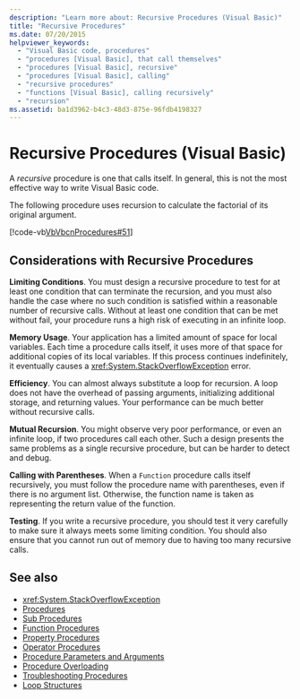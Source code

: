 ```yaml
---
description: "Learn more about: Recursive Procedures (Visual Basic)"
title: "Recursive Procedures"
ms.date: 07/20/2015
helpviewer_keywords:
  - "Visual Basic code, procedures"
  - "procedures [Visual Basic], that call themselves"
  - "procedures [Visual Basic], recursive"
  - "procedures [Visual Basic], calling"
  - "recursive procedures"
  - "functions [Visual Basic], calling recursively"
  - "recursion"
ms.assetid: ba1d3962-b4c3-48d3-875e-96fdb4198327
---
```

# Recursive Procedures (Visual Basic)

A *recursive* procedure is one that calls itself. In general, this is not the most effective way to write Visual Basic code.  
  
 The following procedure uses recursion to calculate the factorial of its original argument.  
  
 [!code-vb[VbVbcnProcedures#51](~/samples/snippets/visualbasic/VS_Snippets_VBCSharp/VbVbcnProcedures/VB/Class1.vb#51)]  
  
## Considerations with Recursive Procedures

 **Limiting Conditions**. You must design a recursive procedure to test for at least one condition that can terminate the recursion, and you must also handle the case where no such condition is satisfied within a reasonable number of recursive calls. Without at least one condition that can be met without fail, your procedure runs a high risk of executing in an infinite loop.

 **Memory Usage**. Your application has a limited amount of space for local variables. Each time a procedure calls itself, it uses more of that space for additional copies of its local variables. If this process continues indefinitely, it eventually causes a <xref:System.StackOverflowException> error.

 **Efficiency**. You can almost always substitute a loop for recursion. A loop does not have the overhead of passing arguments, initializing additional storage, and returning values. Your performance can be much better without recursive calls.

 **Mutual Recursion**. You might observe very poor performance, or even an infinite loop, if two procedures call each other. Such a design presents the same problems as a single recursive procedure, but can be harder to detect and debug.

 **Calling with Parentheses**. When a `Function` procedure calls itself recursively, you must follow the procedure name with parentheses, even if there is no argument list. Otherwise, the function name is taken as representing the return value of the function.

 **Testing**. If you write a recursive procedure, you should test it very carefully to make sure it always meets some limiting condition. You should also ensure that you cannot run out of memory due to having too many recursive calls.

## See also

- <xref:System.StackOverflowException>
- [Procedures](index.md)
- [Sub Procedures](sub-procedures.md)
- [Function Procedures](function-procedures.md)
- [Property Procedures](property-procedures.md)
- [Operator Procedures](operator-procedures.md)
- [Procedure Parameters and Arguments](procedure-parameters-and-arguments.md)
- [Procedure Overloading](procedure-overloading.md)
- [Troubleshooting Procedures](troubleshooting-procedures.md)
- [Loop Structures](../control-flow/loop-structures.md)
